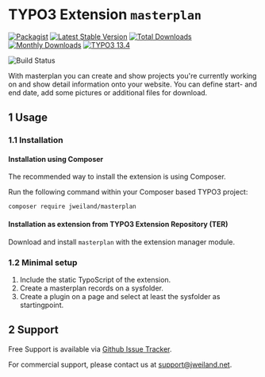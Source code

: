 # TYPO3 Extension `masterplan`

[![Packagist][packagist-logo-stable]][extension-packagist-url]
[![Latest Stable Version][extension-build-shield]][extension-ter-url]
[![Total Downloads][extension-downloads-badge]][extension-packagist-url]
[![Monthly Downloads][extension-monthly-downloads]][extension-packagist-url]
[![TYPO3 13.4][TYPO3-shield]][TYPO3-13-url]

![Build Status](https://github.com/jweiland-net/masterplan/actions/workflows/ci.yml/badge.svg)

With masterplan you can create and show projects you're currently working on and show detail information
onto your website. You can define start- and end date, add some pictures or additional files for download.

## 1 Usage

### 1.1 Installation

#### Installation using Composer

The recommended way to install the extension is using Composer.

Run the following command within your Composer based TYPO3 project:

```
composer require jweiland/masterplan
```

#### Installation as extension from TYPO3 Extension Repository (TER)

Download and install `masterplan` with the extension manager module.

### 1.2 Minimal setup

1) Include the static TypoScript of the extension.
2) Create a masterplan records on a sysfolder.
3) Create a plugin on a page and select at least the sysfolder as startingpoint.

## 2 Support

Free Support is available via [Github Issue Tracker](https://github.com/jweiland-net/masterplan/issues).

For commercial support, please contact us at [support@jweiland.net](support@jweiland.net).

<!-- MARKDOWN LINKS & IMAGES -->

[extension-build-shield]: https://poser.pugx.org/jweiland/masterplan/v/stable.svg?style=for-the-badge

[extension-downloads-badge]: https://poser.pugx.org/jweiland/masterplan/d/total.svg?style=for-the-badge

[extension-monthly-downloads]: https://poser.pugx.org/jweiland/masterplan/d/monthly?style=for-the-badge

[extension-ter-url]: https://extensions.typo3.org/extension/masterplan/

[extension-packagist-url]: https://packagist.org/packages/jweiland/masterplan/

[packagist-logo-stable]: https://img.shields.io/badge/--grey.svg?style=for-the-badge&logo=packagist&logoColor=white

[TYPO3-13-url]: https://get.typo3.org/version/13

[TYPO3-shield]: https://img.shields.io/badge/TYPO3-13.4-green.svg?style=for-the-badge&logo=typo3
